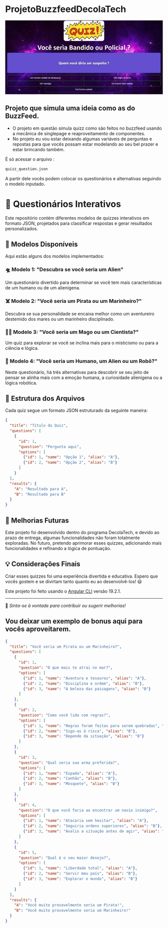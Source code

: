 # ProjetoBuzzfeedDecolaTech
![Descrição da Imagem](QUizz%20project.jpg)

## Projeto que simula uma ideia como as do BuzzFeed.

- O projeto em questão simula quizz como são feitos no buzzfeed usando a mecânica de singlepage e reaproveitamento de componentes.
- No projeto eu vou estar deixando algumas variáveis de perguntas e repostas para que vocês possam estar modelando ao seu bel prazer e estar brincando também.

É só acessar o arquivo : 

```bash
quizz_question.json
```

A partir dele vocês podem colocar os questionários e alternativas seguindo o modelo inputado.

# 📜 Questionários Interativos

Este repositório contém diferentes modelos de quizzes interativos em formato JSON, projetados para classificar respostas e gerar resultados personalizados.

## 📝 Modelos Disponíveis

Aqui estão alguns dos modelos implementados:

### 🛸 Modelo 1: "Descubra se você seria um Alien"
Um questionário divertido para determinar se você tem mais características de um humano ou de um alienígena.

### ☠️ Modelo 2: "Você seria um Pirata ou um Marinheiro?"
Descubra se sua personalidade se encaixa melhor como um aventureiro destemido dos mares ou um marinheiro disciplinado.

### 🧙‍♂️ Modelo 3: "Você seria um Mago ou um Cientista?"
Um quiz para explorar se você se inclina mais para o misticismo ou para a ciência e lógica.

### 🤖 Modelo 4: "Você seria um Humano, um Alien ou um Robô?"
Neste questionário, há três alternativas para descobrir se seu jeito de pensar se alinha mais com a emoção humana, a curiosidade alienígena ou a lógica robótica.

## 📂 Estrutura dos Arquivos
Cada quiz segue um formato JSON estruturado da seguinte maneira:

```json
{
  "title": "Título do Quiz",
  "questions": [
    {
      "id": 1,
      "question": "Pergunta aqui",
      "options": [
        {"id": 1, "name": "Opção 1", "alias": "A"},
        {"id": 2, "name": "Opção 2", "alias": "B"}
      ]
    }
  ],
  "results": {
    "A": "Resultado para A",
    "B": "Resultado para B"
  }
}
```

## 🚀 Melhorias Futuras
Este projeto foi desenvolvido dentro do programa DecolaTech, e devido ao prazo de entrega, algumas funcionalidades não foram totalmente exploradas. No futuro, pretendo aprimorar esses quizzes, adicionando mais funcionalidades e refinando a lógica de pontuação.

## 💡 Considerações Finais
Criar esses quizzes foi uma experiência divertida e educativa. Espero que vocês gostem e se divirtam tanto quanto eu ao desenvolvê-los! 😃


Este projeto foi feito usando o [Angular CLI](https://github.com/angular/angular-cli) versão 19.2.1.

---

📌 *Sinta-se à vontade para contribuir ou sugerir melhorias!*

## Vou deixar um exemplo de bonus aqui para vocês aproveitarem.

```json
{
  "title": "Você seria um Pirata ou um Marinheiro?",
  "questions": [
    {
      "id": 1,
      "question": "O que mais te atrai no mar?",
      "options": [
        {"id": 1, "name": "Aventura e tesouros", "alias": "A"},
        {"id": 2, "name": "Disciplina e ordem", "alias": "B"},
        {"id": 3, "name": "A beleza das paisagens", "alias": "B"}
      ]
    },
    {
      "id": 2,
      "question": "Como você lida com regras?",
      "options": [
        {"id": 1, "name": "Regras foram feitas para serem quebradas", "alias": "A"},
        {"id": 2, "name": "Sigo-as à risca", "alias": "B"},
        {"id": 3, "name": "Depende da situação", "alias": "B"}
      ]
    },
    {
      "id": 3,
      "question": "Qual seria sua arma preferida?",
      "options": [
        {"id": 1, "name": "Espada", "alias": "A"},
        {"id": 2, "name": "Canhão", "alias": "B"},
        {"id": 3, "name": "Mosquete", "alias": "B"}
      ]
    },
    {
      "id": 4,
      "question": "O que você faria ao encontrar um navio inimigo?",
      "options": [
        {"id": 1, "name": "Atacaria sem hesitar", "alias": "A"},
        {"id": 2, "name": "Seguiria ordens superiores", "alias": "B"},
        {"id": 3, "name": "Avalio a situação antes de agir", "alias": "B"}
      ]
    },
    {
      "id": 5,
      "question": "Qual é o seu maior desejo?",
      "options": [
        {"id": 1, "name": "Liberdade total", "alias": "A"},
        {"id": 2, "name": "Servir meu país", "alias": "B"},
        {"id": 3, "name": "Explorar o mundo", "alias": "B"}
      ]
    }
  ],
  "results": {
    "A": "Você muito provavelmente seria um Pirata!",
    "B": "Você muito provavelmente seria um Marinheiro!"
  }
}

```
